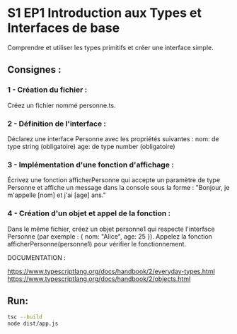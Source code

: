 # S1 EP1 Introduction aux Types et Interfaces de base

Comprendre et utiliser les types primitifs et créer une interface simple.

## Consignes :

### 1 - Création du fichier :

Créez un fichier nommé personne.ts.

### 2 - Définition de l'interface :

Déclarez une interface Personne avec les propriétés suivantes :
nom: de type string (obligatoire)
age: de type number (obligatoire)

### 3 - Implémentation d'une fonction d'affichage :

Écrivez une fonction afficherPersonne qui accepte un paramètre de type Personne et affiche un message dans la console sous la forme :
"Bonjour, je m'appelle [nom] et j'ai [age] ans."

### 4 - Création d'un objet et appel de la fonction :

Dans le même fichier, créez un objet personne1 qui respecte l'interface Personne (par exemple : { nom: "Alice", age: 25 }).
Appelez la fonction afficherPersonne(personne1) pour vérifier le fonctionnement.

DOCUMENTATION :

https://www.typescriptlang.org/docs/handbook/2/everyday-types.html
https://www.typescriptlang.org/docs/handbook/2/objects.html

## Run:

```bash
tsc --build
node dist/app.js
```
